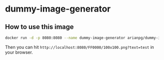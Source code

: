 # dummy-image-generator

## How to use this image
```bash
docker run -d -p 8080:8080 --name dummy-image-generator arianpg/dummy-image-generator
```
Then you can hit ```http://localhost:8080/FF0000/100x100.png?text=test``` in your browser.
